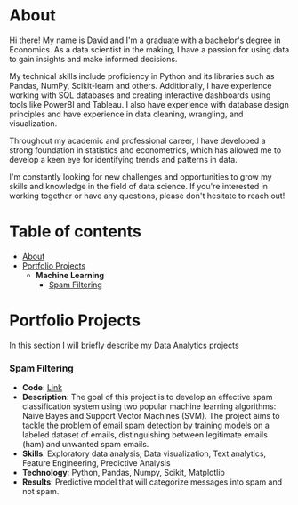 # About

Hi there! My name is David and I'm a graduate with a bachelor's degree in Economics. As a data scientist in the making, I have a passion for using data to gain insights and make informed decisions.

My technical skills include proficiency in Python and its libraries such as Pandas, NumPy, Scikit-learn and others. Additionally, I have experience working with SQL databases and creating interactive dashboards using tools like PowerBI and Tableau. I also have experience with database design principles and have experience in data cleaning, wrangling, and visualization.

Throughout my academic and professional career, I have developed a strong foundation in statistics and econometrics, which has allowed me to develop a keen eye for identifying trends and patterns in data.

I'm constantly looking for new challenges and opportunities to grow my skills and knowledge in the field of data science. If you're interested in working together or have any questions, please don't hesitate to reach out!

# Table of contents
- [About](https://github.com/DavidMilGitHub/Data-Analyst#About)
- [Portfolio Projects](https://github.com/DavidMilGitHub/Data-Analyst#Portfolio-Projects)
  - **Machine Learning**
    - [Spam Filtering](https://github.com/DavidMilGitHub/Data-Analyst#Spam-Filtering)

# Portfolio Projects
In this section I will briefly describe my Data Analytics projects 
### Spam Filtering
- **Code**: [Link](https://github.com/DavidMilGitHub/Data-Analyst/blob/main/Machine%20Learning/Spam%20Filtering/spam-filtering.ipynb)
- **Description**: The goal of this project is to develop an effective spam classification system using two popular machine learning algorithms: Naive Bayes and Support Vector Machines (SVM). The project aims to tackle the problem of email spam detection by training models on a labeled dataset of emails, distinguishing between legitimate emails (ham) and unwanted spam emails.
- **Skills**: Exploratory data analysis, Data visualization, Text analytics, Feature Engineering, Predictive Analysis
- **Technology**: Python, Pandas, Numpy, Scikit, Matplotlib
- **Results**: Predictive model that will categorize messages into spam and not spam.
